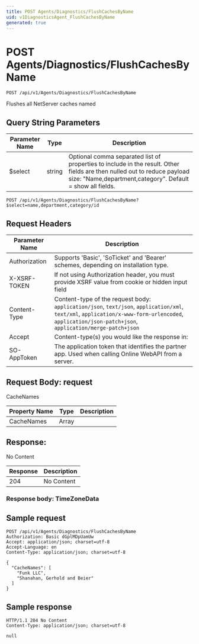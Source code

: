 ```yaml
---
title: POST Agents/Diagnostics/FlushCachesByName
uid: v1DiagnosticsAgent_FlushCachesByName
generated: true
---
```


# POST Agents/Diagnostics/FlushCachesByName

```http
POST /api/v1/Agents/Diagnostics/FlushCachesByName
```

Flushes all NetServer caches named







## Query String Parameters

| Parameter Name | Type |  Description |
|----------------|------|--------------|
| $select | string |  Optional comma separated list of properties to include in the result. Other fields are then nulled out to reduce payload size: "Name,department,category". Default = show all fields. |

```http
POST /api/v1/Agents/Diagnostics/FlushCachesByName?$select=name,department,category/id
```


## Request Headers

| Parameter Name | Description |
|----------------|-------------|
| Authorization  | Supports 'Basic', 'SoTicket' and 'Bearer' schemes, depending on installation type. |
| X-XSRF-TOKEN   | If not using Authorization header, you must provide XSRF value from cookie or hidden input field |
| Content-Type | Content-type of the request body: `application/json`, `text/json`, `application/xml`, `text/xml`, `application/x-www-form-urlencoded`, `application/json-patch+json`, `application/merge-patch+json` |
| Accept         | Content-type(s) you would like the response in:  |
| SO-AppToken | The application token that identifies the partner app. Used when calling Online WebAPI from a server. |

## Request Body: request 

CacheNames 

| Property Name | Type |  Description |
|----------------|------|--------------|
| CacheNames | Array |  |

## Response:

No Content

| Response | Description |
|----------------|-------------|
| 204 | No Content |

### Response body: TimeZoneData


## Sample request

```http!
POST /api/v1/Agents/Diagnostics/FlushCachesByName
Authorization: Basic dGplMDpUamUw
Accept: application/json; charset=utf-8
Accept-Language: en
Content-Type: application/json; charset=utf-8

{
  "CacheNames": [
    "Funk LLC",
    "Shanahan, Gerhold and Beier"
  ]
}
```

## Sample response

```http_
HTTP/1.1 204 No Content
Content-Type: application/json; charset=utf-8

null
```